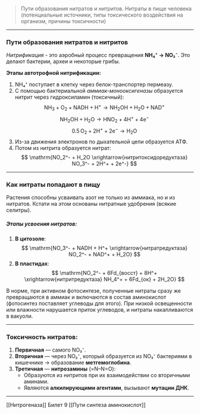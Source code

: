 
> Пути образования нитратов и нитритов. Нитраты в пище человека (потенциальные источники, типы токсического воздействия на организм, причины токсичности)

---

### Пути образования нитратов и нитритов

*Нитрификация* - это аэробный процесс превращения **NH₄⁺ → NO₃⁻**. Это делают бактерии, археи и некоторые грибы.

**Этапы автотрофной нитрификации:**

1. NH₄⁺ поступает в клетку через белок-транспортер пермеазу.  
2. С помощью бактериальной _аммиак-монооксигеназы_ образуется нитрит через гидроксиламин (токсичный):
$$
\mathrm{NH_3 + O_2 + NADH + H^+ \rightarrow NH_2OH + H_2O + NAD^+}
$$
$$
\mathrm{NH_2OH + H_2O \rightarrow HNO_2 + 4H^+ + 4e^-}
$$
$$
\mathrm{0.5\,O_2 + 2H^+ + 2e^- \rightarrow H_2O}
$$
3. Из-за движения электронов по дыхательной цепи образуется АТФ.  
4. Потом из нитрита образуется нитрат:
$$
\mathrm{NO_2^- + H_2O \xrightarrow{нитритоксидоредуктаза} NO_3^- + 2H^+ + 2e^-}
$$

---

### Как нитраты попадают в пищу

Растения способны усваивать азот не только из аммиака, но и из нитратов. Кстати на этом основаны нитратные удобрения (всякие селитры). 

##### Этапы усвоения нитратов:

1. **В цитозоле**:
$$
\mathrm{NO_3^- + NADH + H^+ \xrightarrow{нитратредуктаза} NO_2^- + NAD^+ + H_2O}
$$
2. **В пластидах**:
$$
\mathrm{NO_2^- + 6Fd_{восст} + 8H^+ \xrightarrow{нитритредуктаза} NH_4^+ + 6Fd_{ок} + 2H_2O}
$$

В норме, при активном фотосинтезе, полученные нитраты сразу же превращаются в аммиак и включаются в состав аминокислот (фотосинтез поставляет углеводы для этого). При низкой освещенности или влажности нарушается приток углеводов, и нитраты накапливаются в вакуоли. 

---

### Токсичность нитратов:

1. **Первичная** — самого NO₃⁻.  
2. **Вторичная** — через NO₂⁻, который образуется из NO₃⁻ бактериями в кишечнике → образование **метгемоглобина**.  
3. **Третичная** — **нитрозамины** (=N–N=O):  
	- Образуются из нитритов при их взаимодействии со вторичными аминами.  
	- Являются **алкилирующими агентами**, вызывают **мутации ДНК**.

---
[[Нитрогеназа]]
Билет 9
[[Пути синтеза аминокислот]]
